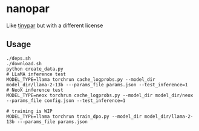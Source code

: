 # nanopar
Like [tinypar](https://github.com/cat-state/tinypar) but with a different license

## Usage

```
./deps.sh
./download.sh
python create_data.py
# LLaMA inference test
MODEL_TYPE=llama torchrun cache_logprobs.py --model_dir model_dir/llama-2-13b ---params_file params.json --test_inference=1
# NeoX inference test
MODEL_TYPE=neox torchrun cache_logprobs.py --model_dir model_dir/neox --params_file config.json --test_inference=1

# training is WIP
MODEL_TYPE=llama torchrun train_dpo.py --model_dir model_dir/llama-2-13b ---params_file params.json
```
